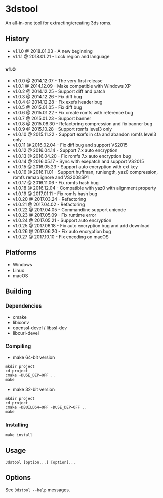 # 3dstool

An all-in-one tool for extracting/creating 3ds roms.

## History

- v1.1.0 @ 2018.01.03 - A new beginning
- v1.1.1 @ 2018.01.21 - Lock region and language

### v1.0

- v1.0.0 @ 2014.12.07 - The very first release
- v1.0.1 @ 2014.12.09 - Make compatible with Windows XP
- v1.0.2 @ 2014.12.25 - Support diff and patch
- v1.0.3 @ 2014.12.26 - Fix diff bug
- v1.0.4 @ 2014.12.28 - Fix exefs header bug
- v1.0.5 @ 2015.01.05 - Fix diff bug
- v1.0.6 @ 2015.01.22 - Fix create romfs with reference bug
- v1.0.7 @ 2015.01.23 - Support banner
- v1.0.8 @ 2015.08.30 - Refactoring compression and fix banner bug
- v1.0.9 @ 2015.10.28 - Support romfs level3 only
- v1.0.10 @ 2015.11.22 - Support exefs in cfa and abandon romfs level3 only
- v1.0.11 @ 2016.02.04 - Fix diff bug and support VS2015
- v1.0.12 @ 2016.04.14 - Support 7.x auto encryption
- v1.0.13 @ 2016.04.20 - Fix romfs 7.x auto encryption bug
- v1.0.14 @ 2016.05.17 - Sync with exepatch and support VS2015
- v1.0.15 @ 2016.05.23 - Support auto encryption with ext key
- v1.0.16 @ 2016.11.01 - Support huffman, runlength, yaz0 compression, romfs remap ignore and VS2008SP1
- v1.0.17 @ 2016.11.06 - Fix romfs hash bug
- v1.0.18 @ 2016.12.04 - Compatible with yaz0 with alignment property
- v1.0.19 @ 2017.01.11 - Fix romfs hash bug
- v1.0.20 @ 2017.03.24 - Refactoring
- v1.0.21 @ 2017.04.02 - Refactoring
- v1.0.22 @ 2017.04.05 - Commandline support unicode
- v1.0.23 @ 2017.05.09 - Fix runtime error
- v1.0.24 @ 2017.05.21 - Support auto encryption
- v1.0.25 @ 2017.06.18 - Fix auto encryption bug and add download
- v1.0.26 @ 2017.06.20 - Fix auto encryption bug
- v1.0.27 @ 2017.10.10 - Fix encoding on macOS

## Platforms

- Windows
- Linux
- macOS

## Building

### Dependencies

- cmake
- libiconv
- openssl-devel / libssl-dev
- libcurl-devel

### Compiling

- make 64-bit version
~~~
mkdir project
cd project
cmake -DUSE_DEP=OFF ..
make
~~~

- make 32-bit version
~~~
mkdir project
cd project
cmake -DBUILD64=OFF -DUSE_DEP=OFF ..
make
~~~

### Installing

~~~
make install
~~~

## Usage

~~~
3dstool [option...] [option]...
~~~

## Options

See `3dstool --help` messages.
